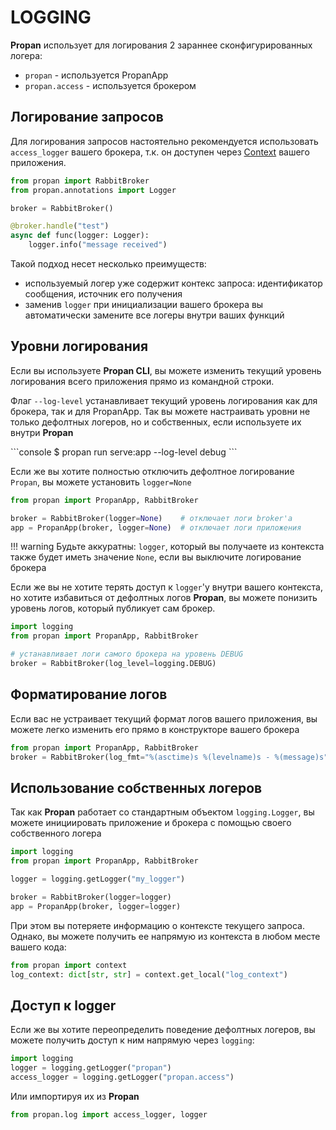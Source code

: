 # LOGGING

**Propan** использует для логирования 2 зараннее сконфигурированных логера:

* `propan` - используется PropanApp
* `propan.access` - используется брокером

## Логирование запросов

Для логирования запросов настоятельно рекомендуется использовать `access_logger` вашего брокера, т.к. он
доступен через [Context](../../5_dependency/2_context) вашего приложения.

```python
from propan import RabbitBroker
from propan.annotations import Logger

broker = RabbitBroker()

@broker.handle("test")
async def func(logger: Logger):
    logger.info("message received")
```

Такой подход несет несколько преимуществ:

* используемый логер уже содержит контекс запроса: идентификатор сообщения, источник его получения
* заменив `logger` при инициализации вашего брокера вы автоматически замените все логеры внутри ваших функций

## Уровни логирования

Если вы используете **Propan CLI**, вы можете изменить текущий уровень логирования всего приложения прямо из командной строки.

Флаг `--log-level` устанавливает текущий уровень логирования как для брокера, так и для PropanApp. Так вы можете настраивать уровни не только дефолтных логеров, но и собственных, если используете их внутри **Propan**

<div class="termy">
```console
$ propan run serve:app --log-level debug
```
</div>

Если же вы хотите полностью отключить дефолтное логирование `Propan`, вы можете установить `logger=None`

```python
from propan import PropanApp, RabbitBroker

broker = RabbitBroker(logger=None)    # отключает логи broker'а
app = PropanApp(broker, logger=None)  # отключает логи приложения
```

!!! warning
    Будьте аккуратны: `logger`, который вы получаете из контекста также будет иметь значение `None`, если вы выключите логирование брокера

Если же вы не хотите терять доступ к `logger`'у внутри вашего контекста, но хотите избавиться от дефолтных логов **Propan**, вы можете понизить уровень логов, который публикует сам брокер.

```python
import logging
from propan import PropanApp, RabbitBroker

# устанавливает логи самого брокера на уровень DEBUG
broker = RabbitBroker(log_level=logging.DEBUG)
```

## Форматирование логов

Если вас не устраивает текущий формат логов вашего приложения, вы можете легко изменить его прямо в конструкторе вашего брокера

```python
from propan import PropanApp, RabbitBroker
broker = RabbitBroker(log_fmt="%(asctime)s %(levelname)s - %(message)s")
```

## Использование собственных логеров

Так как **Propan** работает со стандартным объектом `logging.Logger`, вы можете инициировать приложение и брокера
с помощью своего собственного логера

```python
import logging
from propan import PropanApp, RabbitBroker

logger = logging.getLogger("my_logger")

broker = RabbitBroker(logger=logger)
app = PropanApp(broker, logger=logger)
```

При этом вы потеряете информацию о контексте текущего запроса. Однако, вы можете получить ее напрямую из контекста в любом месте вашего кода:

```python
from propan import context
log_context: dict[str, str] = context.get_local("log_context")
```

## Доступ к logger

Если же вы хотите переопределить поведение дефолтных логеров, вы можете получить доступ к ним напрямую через `logging`:

```python
import logging
logger = logging.getLogger("propan")
access_logger = logging.getLogger("propan.access")
```
Или импортируя их из **Propan**

```python
from propan.log import access_logger, logger
```


